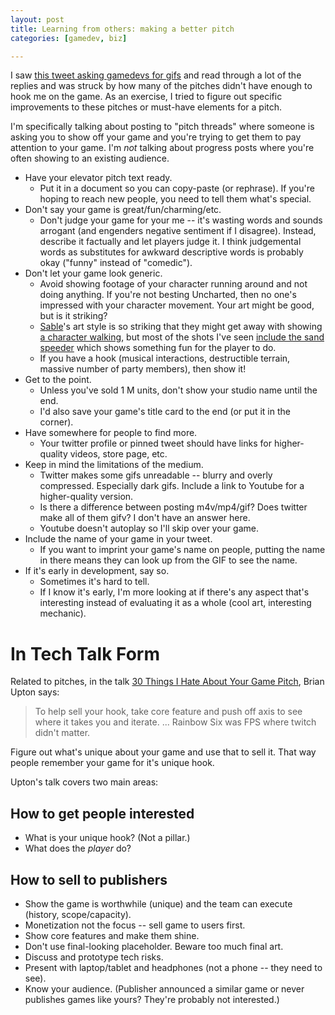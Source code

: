 ```yaml
---
layout: post
title: Learning from others: making a better pitch
categories: [gamedev, biz]

---
```


I saw [this tweet asking gamedevs for
gifs](https://twitter.com/DevRelCallum/status/1181131486084251648) and read
through a lot of the replies and was struck by how many of the pitches didn't
have enough to hook me on the game. As an exercise, I tried to figure out
specific improvements to these pitches or must-have elements for a pitch.

I'm specifically talking about posting to "pitch threads" where someone is
asking you to show off your game and you're trying to get them to pay attention
to your game. I'm *not* talking about progress posts where you're often showing
to an existing audience.

* Have your elevator pitch text ready.
    * Put it in a document so you can copy-paste (or rephrase). If you're hoping to reach new people, you need to tell them what's special.
* Don't say your game is great/fun/charming/etc.
    * Don't judge your game for your me -- it's wasting words and sounds arrogant (and engenders negative sentiment if I disagree). Instead, describe it factually and let players judge it. I think judgemental words as substitutes for awkward descriptive words is probably okay ("funny" instead of "comedic").
* Don't let your game look generic.
    * Avoid showing footage of your character running around and not doing anything. If you're not besting Uncharted, then no one's impressed with your character movement. Your art might be good, but is it striking?
    * [Sable](https://www.shed-works.co.uk)'s art style is so striking that they might get away with showing [a character walking](http://68.media.tumblr.com/a82dc63ab203154498bfa011bbcba2f0/tumblr_ophgkemqws1r9wzepo1_1280.gif), but most of the shots I've seen [include the sand speeder](http://68.media.tumblr.com/01bd9e5a136bfe10839bb2c77d6c52aa/tumblr_opuipgzPQO1r9wzepo1_1280.gif) which shows something fun for the player to do.
    * If you have a hook (musical interactions, destructible terrain, massive number of party members), then show it!
* Get to the point.
    * Unless you've sold 1 M units, don't show your studio name until the end.
    * I'd also save your game's title card to the end (or put it in the corner).
* Have somewhere for people to find more.
    * Your twitter profile or pinned tweet should have links for higher-quality videos, store page, etc.
* Keep in mind the limitations of the medium.
    * Twitter makes some gifs unreadable -- blurry and overly compressed. Especially dark gifs. Include a link to Youtube for a higher-quality version.
    * Is there a difference between posting m4v/mp4/gif? Does twitter make all of them gifv? I don't have an answer here.
    * Youtube doesn't autoplay so I'll skip over your game.
* Include the name of your game in your tweet.
    * If you want to imprint your game's name on people, putting the name in there means they can look up from the GIF to see the name.
* If it's early in development, say so.
    * Sometimes it's hard to tell.
    * If I know it's early, I'm more looking at if there's any aspect that's interesting instead of evaluating it as a whole (cool art, interesting mechanic).


# In Tech Talk Form

Related to pitches, in the talk [30 Things I Hate About Your Game
Pitch](https://www.youtube.com/watch?v=4LTtr45y7P0), Brian Upton says:

> To help sell your hook, take core feature and push off axis to see where it takes you and iterate. ... Rainbow Six was FPS where twitch didn't matter.

Figure out what's unique about your game and use that to sell it. That way
people remember your game for it's unique hook.

Upton's talk covers two main areas:

## How to get people interested

* What is your unique hook? (Not a pillar.)
* What does the *player* do?

## How to sell to publishers

* Show the game is worthwhile (unique) and the team can execute (history, scope/capacity).
* Monetization not the focus -- sell game to users first.
* Show core features and make them shine.
* Don't use final-looking placeholder. Beware too much final art.
* Discuss and prototype tech risks.
* Present with laptop/tablet and headphones (not a phone -- they need to see).
* Know your audience. (Publisher announced a similar game or never publishes games like yours? They're probably not interested.)

